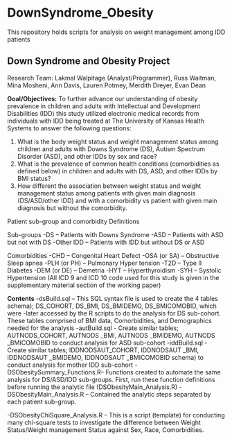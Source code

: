 # DownSyndrome_Obesity
This repository holds scripts for analysis on weight management among IDD patients

## Down Syndrome and Obesity Project

Research Team: Lakmal Walpitage (Analyst/Programmer), Russ Waitman, Mina Mosheni, 
           		  Ann Davis, Lauren Potmey, Merdith Dreyer, Evan Dean
                
**Goal/Objectives:** To further advance our understanding of obesity prevalence in children and adults with Intellectual and Development Disabilities (IDD) this study utilized electronic medical records from individuals with IDD being treated at The University of Kansas Health Systems to answer the following questions: 

1. What is the body weight status and weight management status among children and adults with Downs Syndrome (DS), Autism Spectrum Disorder (ASD), and other IDDs by sex and race?
2. What is the prevalence of common health conditions (comorbidities as defined below) in children and adults with DS, ASD, and other IDDs by BMI status? 
3. How different the association between weight status and weight management status among patients with given main diagnosis (DS/ASD/other IDD) and with a comorbidity vs patient with given main diagnosis but without the comorbidity.

Patient sub-group and comorbidity Definitions

Sub-groups
-DS – Patients with Downs Syndrome 
-ASD – Patients with ASD but not with DS
-Other IDD – Patients with IDD but without DS or ASD

Comorbidities
-CHD – Congenital Heart Defect
-OSA (or SA) – Obstructive Sleep apnea
-PLH (or PH) – Pulmonary Hyper tension
-T2D – Type II Diabetes
-DEM (or DE) – Demetria
-HYT – Hyperthyroidism
-SYH – Systolic Hypertension
 (All ICD 9 and ICD 10 code used for this study is given in the supplementary material section of the working paper)

**Contents**
-dsBuild.sql – This SQL syntax file is used to create the 4 tables schema); DS_COHORT, DS_BMI, DS_BMIDEMO, DS_BMICOMOBID, which were -later accessed by the R scripts to do the analysis for DS sub-cohort.
                   These tables comprised of BMI data, Comorbidities, and Demographics needed for the analysis
-autBuild.sql - Create similar tables; AUTNODS_COHORT, AUTNODS _BMI, AUTNODS _BMIDEMO, AUTNODS _BMICOMOBID to conduct analysis for ASD sub-cohort
-iddBuild.sql -    Create similar tables; IDDNODSAUT_COHORT, IDDNODSAUT _BMI, IDDNODSAUT _BMIDEMO, IDDNODSAUT _BMICOMOBID schema) to conduct analysis for mother IDD sub-cohort
-DSObesitySummary_Functions.R– Functions created to automate the same analysis for DS/ASD/IDD sub-groups. First, run these function definitions before running the analytic file (DSObesityMain_Analysis.R)
-DSObesityMain_Analysis.R – Contained the analytic steps separated by each patient sub-group.
                    
-DSObesityChiSquare_Analysis.R – This is a script (template) for conducting many chi-square tests to investigate the difference between Weight Status/Weight management Status against Sex, Race, Comorbidities. 




